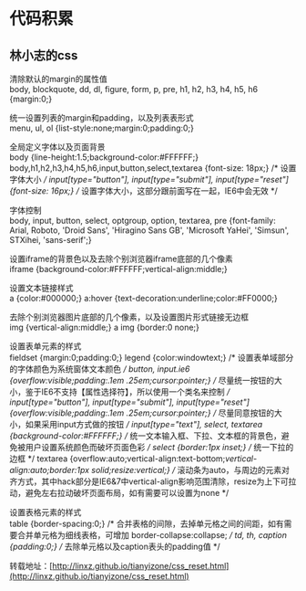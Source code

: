 # 代码积累
林小志的css
---
清除默认的margin的属性值</br>
body,
blockquote,
dd,
dl,
figure,
form,
p,
pre,
h1,
h2,
h3,
h4,
h5,
h6 {margin:0;}

统一设置列表的margin和padding，以及列表表形式</br>
menu,
ul,
ol {list-style:none;margin:0;padding:0;}

全局定义字体以及页面背景</br>
body {line-height:1.5;background-color:#FFFFFF;}
body,h1,h2,h3,h4,h5,h6,input,button,select,textarea {font-size: 18px;} /* 设置字体大小 */
input[type="button"],
input[type="submit"],
input[type="reset"] {font-size: 16px;} /* 设置字体大小，这部分跟前面写在一起，IE6中会无效 */

字体控制</br>
body,
input,
button,
select,
optgroup,
option,
textarea,
pre {font-family: Arial, Roboto, 'Droid Sans', 'Hiragino Sans GB', 'Microsoft YaHei', 'Simsun', STXihei, 'sans-serif';}

设置iframe的背景色以及去除个别浏览器iframe底部的几个像素</br>
iframe {background-color:#FFFFFF;vertical-align:middle;}

设置文本链接样式</br>
a {color:#000000;}
a:hover {text-decoration:underline;color:#FF0000;}

去除个别浏览器图片底部的几个像素，以及设置图片形式链接无边框</br>
img {vertical-align:middle;}
a img {border:0 none;}

设置表单元素的样式</br>
fieldset {margin:0;padding:0;}
legend {color:windowtext;} /* 设置表单域部分的字体颜色为系统窗体文本颜色 */
button,
input.ie6 {overflow:visible;padding:.1em .25em;cursor:pointer;} /* 尽量统一按钮的大小，鉴于IE6不支持【属性选择符】，所以使用一个类名来控制 */
input[type="button"],
input[type="submit"],
input[type="reset"] {overflow:visible;padding:.1em .25em;cursor:pointer;} /* 尽量同意按钮的大小，如果采用input方式做的按钮 */
input[type="text"],
select,
textarea {background-color:#FFFFFF;} /* 统一文本输入框、下拉、文本框的背景色，避免被用户设置系统颜色而破坏页面色彩 */
select {border:1px inset;} /* 统一下拉的边框 */
textarea {overflow:auto;vertical-align:text-bottom;*vertical-align:auto;border:1px solid;resize:vertical;} /* 滚动条为auto，与周边的元素对齐方式，其中hack部分是IE6&7中vertical-align影响范围清除，resize为上下可拉动，避免左右拉动破坏页面布局，如有需要可以设置为none */

设置表格元素的样式</br>
table {border-spacing:0;} /* 合并表格的间隙，去掉单元格之间的间距，如有需要合并单元格为细线表格，可增加 border-collapse:collapse; */
td, th, caption {padding:0;} /* 去除单元格以及caption表头的padding值 */

转载地址：[http://linxz.github.io/tianyizone/css_reset.html](http://linxz.github.io/tianyizone/css_reset.html)
